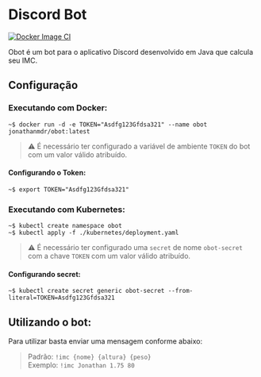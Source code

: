 # Discord Bot

[![Docker Image CI](https://github.com/jonathanmdr/bot-discord/actions/workflows/docker-image.yml/badge.svg?branch=master)](https://github.com/jonathanmdr/bot-discord/actions/workflows/docker-image.yml)

Obot  é um bot para o aplicativo Discord desenvolvido em Java que calcula seu IMC.

## Configuração

### Executando com Docker:
```
~$ docker run -d -e TOKEN="Asdfg123Gfdsa321" --name obot jonathanmdr/obot:latest
```
> :warning: É necessário ter configurado a variável de ambiente `TOKEN` do bot com um valor válido atribuído.

#### Configurando o Token:
```
~$ export TOKEN="Asdfg123Gfdsa321"
```

### Executando com Kubernetes:
```
~$ kubectl create namespace obot
~$ kubectl apply -f ./kubernetes/deployment.yaml
```
> :warning: É necessário ter configurado uma `secret` de nome `obot-secret` com a chave `TOKEN` com um valor válido atribuído.

#### Configurando secret:
```
~$ kubectl create secret generic obot-secret --from-literal=TOKEN=Asdfg123Gfdsa321
```

## Utilizando o bot:

Para utilizar basta enviar uma mensagem conforme abaixo:
> Padrão: `!imc {nome} {altura} {peso}` \
> Exemplo: `!imc Jonathan 1.75 80`
